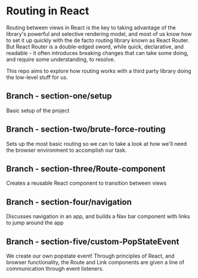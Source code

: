 # Routing in React

Routing between views in React is the key to taking advantage of the library's powerful and selective rendering model, and most of us know how to set it up quickly with the de facto routing library known as React Router. But React Router is a double-edged sword, while quick, declarative, and readable - it often introduces breaking changes that can take some doing, and require some understanding, to resolve.

This repo aims to explore how routing works with a third party library doing the low-level stuff for us.

## Branch - section-one/setup

Basic setup of the project

## Branch - section-two/brute-force-routing

Sets up the most basic routing so we can to take a look at how we'll need the browser environment to accomplish our task.

## Branch - section-three/Route-component

Creates a reusable React component to transition between views

## Branch - section-four/navigation

Discusses navigation in an app, and builds a Nav bar component with links to jump around the app

## Branch - section-five/custom-PopStateEvent

We create our own popstate event! Through principles of React, and browser functionality, the Route and Link components are given a line of communication through event listeners.
